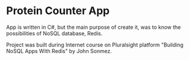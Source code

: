 # Protein Counter App

App is written in C#, but the main purpose of create it, was to know the possibilities of NoSQL database, Redis.

Project was built during Internet course on Pluralsight platform "Building NoSQL Apps With Redis" by John Sonmez.
